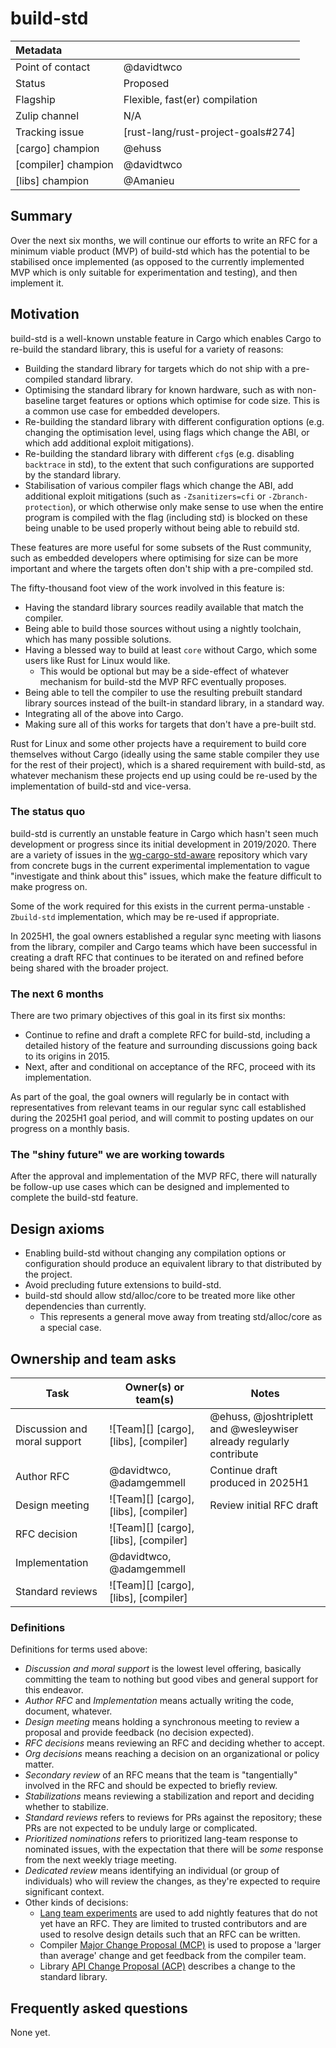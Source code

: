 # build-std

| Metadata            |                                    |
| :------------------ | :--------------------------------- |
| Point of contact    | @davidtwco                         |
| Status              | Proposed                           |
| Flagship            | Flexible, fast(er) compilation     |
| Zulip channel       | N/A                                |
| Tracking issue      | [rust-lang/rust-project-goals#274] |
| [cargo] champion    | @ehuss                             |
| [compiler] champion | @davidtwco                         |
| [libs] champion     | @Amanieu                           |

## Summary

Over the next six months, we will continue our efforts to write an RFC for a
minimum viable product (MVP) of build-std which has the potential to be
stabilised once implemented (as opposed to the currently implemented MVP which
is only suitable for experimentation and testing), and then implement it.

## Motivation

build-std is a well-known unstable feature in Cargo which enables Cargo to
re-build the standard library, this is useful for a variety of reasons:

- Building the standard library for targets which do not ship with a
  pre-compiled standard library.
- Optimising the standard library for known hardware, such as with non-baseline
  target features or options which optimise for code size. This is a common use
  case for embedded developers.
- Re-building the standard library with different configuration options (e.g.
  changing the optimisation level, using flags which change the ABI, or which
  add additional exploit mitigations).
- Re-building the standard library with different `cfg`s (e.g. disabling
  `backtrace` in std), to the extent that such configurations are supported by
  the standard library.
- Stabilisation of various compiler flags which change the ABI, add additional
  exploit mitigations (such as `-Zsanitizers=cfi` or `-Zbranch-protection`), or
  which otherwise only make sense to use when the entire program is compiled
  with the flag (including std) is blocked on these being unable to be used
  properly without being able to rebuild std.

These features are more useful for some subsets of the Rust community, such as
embedded developers where optimising for size can be more important and where
the targets often don't ship with a pre-compiled std.

The fifty-thousand foot view of the work involved in this feature is:

- Having the standard library sources readily available that match the compiler.
- Being able to build those sources without using a nightly toolchain, which has
  many possible solutions.
- Having a blessed way to build at least `core` without Cargo, which some users
  like Rust for Linux would like.
  - This would be optional but may be a side-effect of whatever mechanism for
    build-std the MVP RFC eventually proposes.
- Being able to tell the compiler to use the resulting prebuilt standard library
  sources instead of the built-in standard library, in a standard way.
- Integrating all of the above into Cargo.
- Making sure all of this works for targets that don't have a pre-built std.

Rust for Linux and some other projects have a requirement to build core
themselves without Cargo (ideally using the same stable compiler they use for
the rest of their project), which is a shared requirement with build-std, as
whatever mechanism these projects end up using could be re-used by the
implementation of build-std and vice-versa.

### The status quo

build-std is currently an unstable feature in Cargo which hasn't seen much
development or progress since its initial development in 2019/2020. There are a
variety of issues in the [wg-cargo-std-aware][wg-cargo-std-aware] repository
which vary from concrete bugs in the current experimental implementation to
vague "investigate and think about this" issues, which make the feature
difficult to make progress on.

Some of the work required for this exists in the current perma-unstable
`-Zbuild-std` implementation, which may be re-used if appropriate.

In 2025H1, the goal owners established a regular sync meeting with liasons from
the library, compiler and Cargo teams which have been successful in creating a
draft RFC that continues to be iterated on and refined before being shared with
the broader project.

[wg-cargo-std-aware]: https://github.com/rust-lang/wg-cargo-std-aware

### The next 6 months

There are two primary objectives of this goal in its first six months:

- Continue to refine and draft a complete RFC for build-std, including a
  detailed history of the feature and surrounding discussions going back to its
  origins in 2015.
- Next, after and conditional on acceptance of the RFC, proceed with its
  implementation.

As part of the goal, the goal owners will regularly be in contact with representatives from
relevant teams in our regular sync call established during the 2025H1 goal period, and will commit
to posting updates on our progress on a monthly basis.

### The "shiny future" we are working towards

After the approval and implementation of the MVP RFC, there will naturally be
follow-up use cases which can be designed and implemented to complete the
build-std feature.

## Design axioms

- Enabling build-std without changing any compilation options or configuration
  should produce an equivalent library to that distributed by the project.
- Avoid precluding future extensions to build-std.
- build-std should allow std/alloc/core to be treated more like other
  dependencies than currently.
  - This represents a general move away from treating std/alloc/core as a
    special case.

## Ownership and team asks

| Task                         | Owner(s) or team(s)                   | Notes                                                               |
| ---------------------------- | ------------------------------------- | ------------------------------------------------------------------- |
| Discussion and moral support | ![Team][] [cargo], [libs], [compiler] | @ehuss, @joshtriplett and @wesleywiser already regularly contribute |
| Author RFC                   | @davidtwco, @adamgemmell              | Continue draft produced in 2025H1                                   |
| Design meeting               | ![Team][] [cargo], [libs], [compiler] | Review initial RFC draft                                            |
| RFC decision                 | ![Team][] [cargo], [libs], [compiler] |                                                                     |
| Implementation               | @davidtwco, @adamgemmell              |                                                                     |
| Standard reviews             | ![Team][] [cargo], [libs], [compiler] |                                                                     |

### Definitions

Definitions for terms used above:

* *Discussion and moral support* is the lowest level offering, basically
  committing the team to nothing but good vibes and general support for this
  endeavor.
* *Author RFC* and *Implementation* means actually writing the code, document,
  whatever.
* *Design meeting* means holding a synchronous meeting to review a proposal and
  provide feedback (no decision expected).
* *RFC decisions* means reviewing an RFC and deciding whether to accept.
* *Org decisions* means reaching a decision on an organizational or policy
  matter.
* *Secondary review* of an RFC means that the team is "tangentially" involved in
  the RFC and should be expected to briefly review.
* *Stabilizations* means reviewing a stabilization and report and deciding
  whether to stabilize.
* *Standard reviews* refers to reviews for PRs against the repository; these PRs
  are not expected to be unduly large or complicated.
* *Prioritized nominations* refers to prioritized lang-team response to
  nominated issues, with the expectation that there will be *some* response from
  the next weekly triage meeting.
* *Dedicated review* means identifying an individual (or group of individuals)
  who will review the changes, as they're expected to require significant
  context.
* Other kinds of decisions:
    * [Lang team experiments][experiment] are used to add nightly features that
      do not yet have an RFC. They are limited to trusted contributors and are
      used to resolve design details such that an RFC can be written.
    * Compiler [Major Change Proposal (MCP)][mcp] is used to propose a 'larger
      than average' change and get feedback from the compiler team.
    * Library [API Change Proposal (ACP)][acp] describes a change to the
      standard library.

[experiment]: https://lang-team.rust-lang.org/how_to/experiment.html
[mcp]: https://forge.rust-lang.org/compiler/mcp.html
[acp]: https://std-dev-guide.rust-lang.org/development/feature-lifecycle.html

## Frequently asked questions

None yet.
